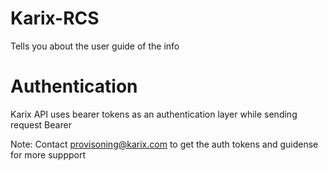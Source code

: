 # Karix-RCS

Tells you about the user guide of the info
# Authentication
Karix API uses bearer tokens as an authentication layer while sending request
Bearer <auth-token>

Note: Contact provisoning@karix.com  to get the auth tokens and guidense for more suppport